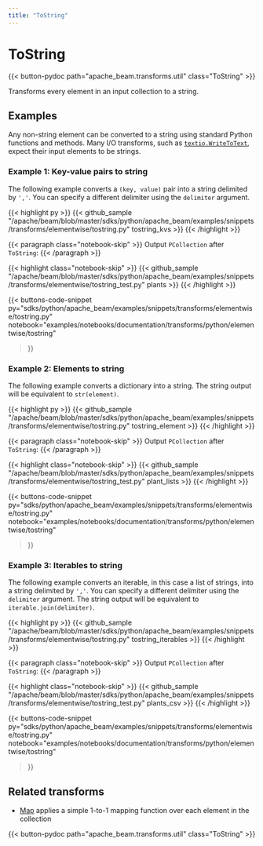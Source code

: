 ```yaml
---
title: "ToString"
---
```

<!--
Licensed under the Apache License, Version 2.0 (the "License");
you may not use this file except in compliance with the License.
You may obtain a copy of the License at

http://www.apache.org/licenses/LICENSE-2.0

Unless required by applicable law or agreed to in writing, software
distributed under the License is distributed on an "AS IS" BASIS,
WITHOUT WARRANTIES OR CONDITIONS OF ANY KIND, either express or implied.
See the License for the specific language governing permissions and
limitations under the License.
-->

# ToString

<script type="text/javascript">
localStorage.setItem('language', 'language-py')
</script>

{{< button-pydoc path="apache_beam.transforms.util" class="ToString" >}}

Transforms every element in an input collection to a string.

## Examples

Any non-string element can be converted to a string using standard Python functions and methods.
Many I/O transforms, such as
[`textio.WriteToText`](https://beam.apache.org/releases/pydoc/current/apache_beam.io.textio.html#apache_beam.io.textio.WriteToText),
expect their input elements to be strings.

### Example 1: Key-value pairs to string

The following example converts a `(key, value)` pair into a string delimited by `','`.
You can specify a different delimiter using the `delimiter` argument.

{{< highlight py >}}
{{< github_sample "/apache/beam/blob/master/sdks/python/apache_beam/examples/snippets/transforms/elementwise/tostring.py" tostring_kvs >}}
{{< /highlight >}}

{{< paragraph class="notebook-skip" >}}
Output `PCollection` after `ToString`:
{{< /paragraph >}}

{{< highlight class="notebook-skip" >}}
{{< github_sample "/apache/beam/blob/master/sdks/python/apache_beam/examples/snippets/transforms/elementwise/tostring_test.py" plants >}}
{{< /highlight >}}

{{< buttons-code-snippet
  py="sdks/python/apache_beam/examples/snippets/transforms/elementwise/tostring.py"
  notebook="examples/notebooks/documentation/transforms/python/elementwise/tostring"
>}}

### Example 2: Elements to string

The following example converts a dictionary into a string.
The string output will be equivalent to `str(element)`.

{{< highlight py >}}
{{< github_sample "/apache/beam/blob/master/sdks/python/apache_beam/examples/snippets/transforms/elementwise/tostring.py" tostring_element >}}
{{< /highlight >}}

{{< paragraph class="notebook-skip" >}}
Output `PCollection` after `ToString`:
{{< /paragraph >}}

{{< highlight class="notebook-skip" >}}
{{< github_sample "/apache/beam/blob/master/sdks/python/apache_beam/examples/snippets/transforms/elementwise/tostring_test.py" plant_lists >}}
{{< /highlight >}}

{{< buttons-code-snippet
  py="sdks/python/apache_beam/examples/snippets/transforms/elementwise/tostring.py"
  notebook="examples/notebooks/documentation/transforms/python/elementwise/tostring"
>}}

### Example 3: Iterables to string

The following example converts an iterable, in this case a list of strings,
into a string delimited by `','`.
You can specify a different delimiter using the `delimiter` argument.
The string output will be equivalent to `iterable.join(delimiter)`.

{{< highlight py >}}
{{< github_sample "/apache/beam/blob/master/sdks/python/apache_beam/examples/snippets/transforms/elementwise/tostring.py" tostring_iterables >}}
{{< /highlight >}}

{{< paragraph class="notebook-skip" >}}
Output `PCollection` after `ToString`:
{{< /paragraph >}}

{{< highlight class="notebook-skip" >}}
{{< github_sample "/apache/beam/blob/master/sdks/python/apache_beam/examples/snippets/transforms/elementwise/tostring_test.py" plants_csv >}}
{{< /highlight >}}

{{< buttons-code-snippet
  py="sdks/python/apache_beam/examples/snippets/transforms/elementwise/tostring.py"
  notebook="examples/notebooks/documentation/transforms/python/elementwise/tostring"
>}}

## Related transforms

* [Map](/documentation/transforms/python/elementwise/map) applies a simple 1-to-1 mapping function over each element in the collection

{{< button-pydoc path="apache_beam.transforms.util" class="ToString" >}}
